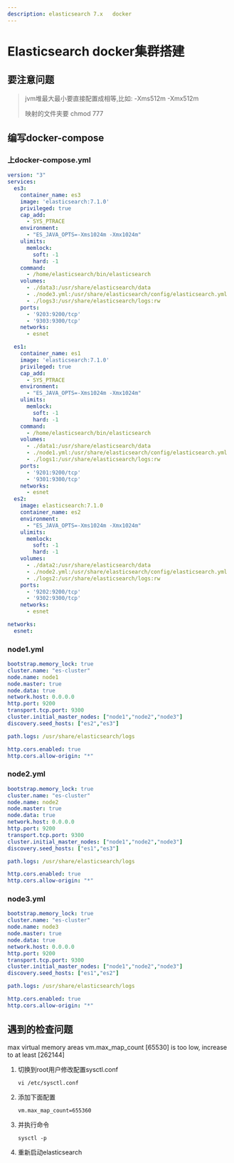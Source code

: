 ```yaml
---
description: elasticsearch 7.x   docker
---
```


# Elasticsearch docker集群搭建

## 要注意问题

> jvm堆最大最小要直接配置成相等,比如: -Xms512m -Xmx512m 
>
> 映射的文件夹要 chmod 777

## 编写docker-compose

### 上docker-compose.yml

```yaml
version: "3"
services:
  es3:
    container_name: es3
    image: 'elasticsearch:7.1.0'
    privileged: true
    cap_add:
      - SYS_PTRACE
    environment:
      - "ES_JAVA_OPTS=-Xms1024m -Xmx1024m"
    ulimits:
      memlock:
        soft: -1
        hard: -1
    command:
      - /home/elasticsearch/bin/elasticsearch
    volumes:
      - ./data3:/usr/share/elasticsearch/data
      - ./node3.yml:/usr/share/elasticsearch/config/elasticsearch.yml
      - ./logs3:/usr/share/elasticsearch/logs:rw
    ports:
      - '9203:9200/tcp'
      - '9303:9300/tcp'
    networks:
      - esnet

  es1:
    container_name: es1
    image: 'elasticsearch:7.1.0'
    privileged: true
    cap_add:
      - SYS_PTRACE
    environment:
      - "ES_JAVA_OPTS=-Xms1024m -Xmx1024m"
    ulimits:
      memlock:
        soft: -1
        hard: -1
    command:
      - /home/elasticsearch/bin/elasticsearch
    volumes:
      - ./data1:/usr/share/elasticsearch/data
      - ./node1.yml:/usr/share/elasticsearch/config/elasticsearch.yml
      - ./logs1:/usr/share/elasticsearch/logs:rw
    ports:
      - '9201:9200/tcp'
      - '9301:9300/tcp'
    networks:
      - esnet
  es2:
    image: elasticsearch:7.1.0
    container_name: es2
    environment:
      - "ES_JAVA_OPTS=-Xms1024m -Xmx1024m"
    ulimits:
      memlock:
        soft: -1
        hard: -1
    volumes:
      - ./data2:/usr/share/elasticsearch/data
      - ./node2.yml:/usr/share/elasticsearch/config/elasticsearch.yml
      - ./logs2:/usr/share/elasticsearch/logs:rw
    ports:
      - '9202:9200/tcp'
      - '9302:9300/tcp'
    networks:
      - esnet

networks:
  esnet:
```

### node1.yml

```yaml
bootstrap.memory_lock: true
cluster.name: "es-cluster"
node.name: node1
node.master: true
node.data: true
network.host: 0.0.0.0
http.port: 9200
transport.tcp.port: 9300
cluster.initial_master_nodes: ["node1","node2","node3"]
discovery.seed_hosts: ["es2","es3"]

path.logs: /usr/share/elasticsearch/logs

http.cors.enabled: true
http.cors.allow-origin: "*"
```

### node2.yml

```yaml
bootstrap.memory_lock: true
cluster.name: "es-cluster"
node.name: node2
node.master: true
node.data: true
network.host: 0.0.0.0
http.port: 9200
transport.tcp.port: 9300
cluster.initial_master_nodes: ["node1","node2","node3"]
discovery.seed_hosts: ["es1","es3"]

path.logs: /usr/share/elasticsearch/logs

http.cors.enabled: true
http.cors.allow-origin: "*"
```

### node3.yml

```yaml
bootstrap.memory_lock: true
cluster.name: "es-cluster"
node.name: node3
node.master: true
node.data: true
network.host: 0.0.0.0
http.port: 9200
transport.tcp.port: 9300
cluster.initial_master_nodes: ["node1","node2","node3"]
discovery.seed_hosts: ["es1","es2"]

path.logs: /usr/share/elasticsearch/logs

http.cors.enabled: true
http.cors.allow-origin: "*"
```

## 遇到的检查问题

max virtual memory areas vm.max\_map\_count \[65530\] is too low, increase to at least \[262144\]

1. 切换到root用户修改配置sysctl.conf

   `vi /etc/sysctl.conf`

2. 添加下面配置

   `vm.max_map_count=655360`

3. 并执行命令

   `sysctl -p`

4. 重新启动elasticsearch


